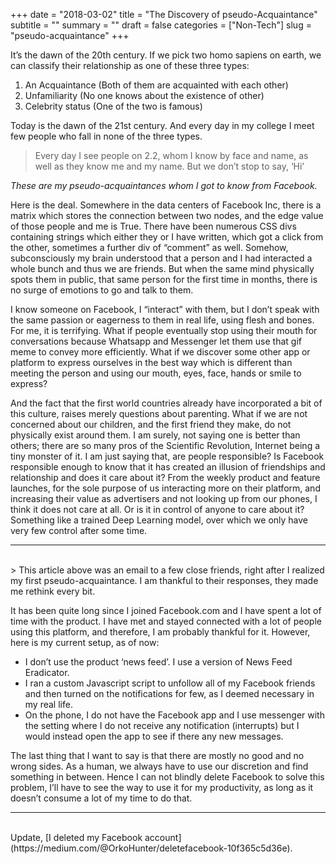 +++
date = "2018-03-02"
title = "The Discovery of pseudo-Acquaintance"
subtitle = ""
summary = ""
draft = false
categories = ["Non-Tech"]
slug = "pseudo-acquaintance"
+++

It’s the dawn of the 20th century. If we pick two homo sapiens on earth, we can classify their relationship as one of these three types:

1. An Acquaintance (Both of them are acquainted with each other)
2. Unfamiliarity (No one knows about the existence of other)
3. Celebrity status (One of the two is famous)

Today is the dawn of the 21st century. And every day in my college I meet few people who fall in none of the three types.

> Every day I see people on 2.2, whom I know by face and name, as well as they know me and my name. But we don’t stop to say, ‘Hi’

_These are my *pseudo-acquaintances* whom I got to know from Facebook._

Here is the deal. Somewhere in the data centers of Facebook Inc, there is a matrix which stores the connection between two nodes, and the edge value of those people and me is True. There have been numerous CSS divs containing strings which either they or I have written, which got a click from the other, sometimes a further div of “comment” as well. Somehow, subconsciously my brain understood that a person and I had interacted a whole bunch and thus we are friends. But when the same mind physically spots them in public, that same person for the first time in months, there is no surge of emotions to go and talk to them.

I know someone on Facebook, I “interact” with them, but I don’t speak with the same passion or eagerness to them in real life, using flesh and bones. For me, it is terrifying. What if people eventually stop using their mouth for conversations because Whatsapp and Messenger let them use that gif meme to convey more efficiently. What if we discover some other app or platform to express ourselves in the best way which is different than meeting the person and using our mouth, eyes, face, hands or smile to express?

And the fact that the first world countries already have incorporated a bit of this culture, raises merely questions about parenting. What if we are not concerned about our children, and the first friend they make, do not physically exist around them. I am surely, not saying one is better than others; there are so many pros of the Scientific Revolution, Internet being a tiny monster of it. I am just saying that, are people responsible? Is Facebook responsible enough to know that it has created an illusion of friendships and relationship and does it care about it? From the weekly product and feature launches, for the sole purpose of us interacting more on their platform, and increasing their value as advertisers and not looking up from our phones, I think it does not care at all. Or is it in control of anyone to care about it? Something like a trained Deep Learning model, over which we only have very few control after some time.

---
<br>
> This article above was an email to a few close friends, right after I realized my first pseudo-acquaintance. I am thankful to their responses, they made me rethink every bit.

It has been quite long since I joined Facebook.com and I have spent a lot of time with the product. I have met and stayed connected with a lot of people using this platform, and therefore, I am probably thankful for it. However, here is my current setup, as of now:

- I don’t use the product ‘news feed’. I use a version of News Feed Eradicator.
- I ran a custom Javascript script to unfollow all of my Facebook friends and then turned on the notifications for few, as I deemed necessary in my real life.
- On the phone, I do not have the Facebook app and I use messenger with the setting where I do not receive any notification (interrupts) but I would instead open the app to see if there any new messages.

The last thing that I want to say is that there are mostly no good and no wrong sides. As a human, we always have to use our discretion and find something in between. Hence I can not blindly delete Facebook to solve this problem, I’ll have to see the way to use it for my productivity, as long as it doesn’t consume a lot of my time to do that.

---
<br>
Update, [I deleted my Facebook account](https://medium.com/@OrkoHunter/deletefacebook-10f365c5d36e).
